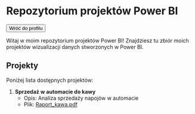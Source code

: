 # Repozytorium projektów Power BI
<a href="https://github.com/toniemasz" target="_blank"><button>Wróć do profilu</button></a>

Witaj w moim repozytorium projektów Power BI! Znajdziesz tu zbiór moich projektów wizualizacji danych stworzonych w Power BI.

## Projekty

Poniżej lista dostępnych projektów:

1. **Sprzedaż w automacie do kawy**  
   - Opis: Analiza sprzedaży napojów w automacie  
   - Plik: [Raport_kawa.pdf](Raport_kawa.pdf)
